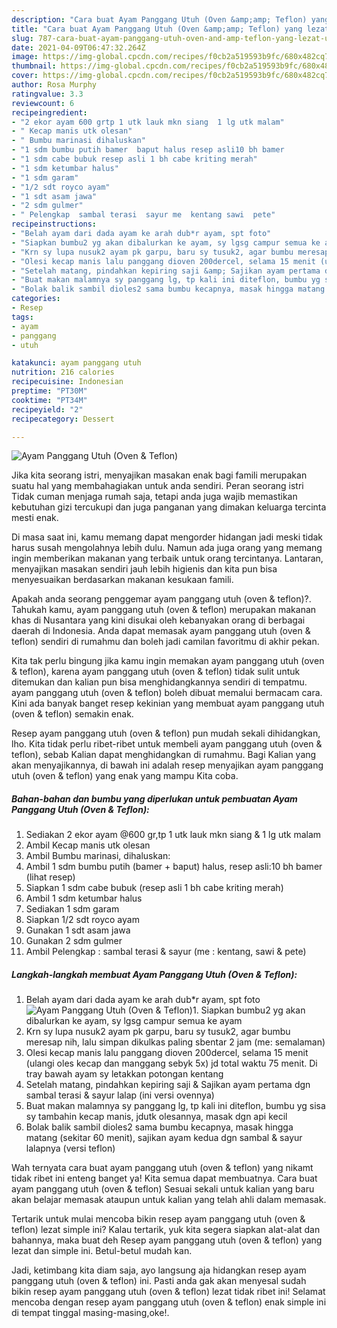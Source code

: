 ```yaml
---
description: "Cara buat Ayam Panggang Utuh (Oven &amp;amp; Teflon) yang lezat Untuk Jualan"
title: "Cara buat Ayam Panggang Utuh (Oven &amp;amp; Teflon) yang lezat Untuk Jualan"
slug: 787-cara-buat-ayam-panggang-utuh-oven-and-amp-teflon-yang-lezat-untuk-jualan
date: 2021-04-09T06:47:32.264Z
image: https://img-global.cpcdn.com/recipes/f0cb2a519593b9fc/680x482cq70/ayam-panggang-utuh-oven-teflon-foto-resep-utama.jpg
thumbnail: https://img-global.cpcdn.com/recipes/f0cb2a519593b9fc/680x482cq70/ayam-panggang-utuh-oven-teflon-foto-resep-utama.jpg
cover: https://img-global.cpcdn.com/recipes/f0cb2a519593b9fc/680x482cq70/ayam-panggang-utuh-oven-teflon-foto-resep-utama.jpg
author: Rosa Murphy
ratingvalue: 3.3
reviewcount: 6
recipeingredient:
- "2 ekor ayam 600 grtp 1 utk lauk mkn siang  1 lg utk malam"
- " Kecap manis utk olesan"
- " Bumbu marinasi dihaluskan"
- "1 sdm bumbu putih bamer  baput halus resep asli10 bh bamer           lihat resep"
- "1 sdm cabe bubuk resep asli 1 bh cabe kriting merah"
- "1 sdm ketumbar halus"
- "1 sdm garam"
- "1/2 sdt royco ayam"
- "1 sdt asam jawa"
- "2 sdm gulmer"
- " Pelengkap  sambal terasi  sayur me  kentang sawi  pete"
recipeinstructions:
- "Belah ayam dari dada ayam ke arah dub*r ayam, spt foto"
- "Siapkan bumbu2 yg akan dibalurkan ke ayam, sy lgsg campur semua ke ayam"
- "Krn sy lupa nusuk2 ayam pk garpu, baru sy tusuk2, agar bumbu meresap nih, lalu simpan dikulkas paling sbentar 2 jam (me: semalaman)"
- "Olesi kecap manis lalu panggang dioven 200dercel, selama 15 menit (ulangi oles kecap dan manggang sebyk 5x) jd total waktu 75 menit. Di tray bawah ayam sy letakkan potongan kentang"
- "Setelah matang, pindahkan kepiring saji &amp; Sajikan ayam pertama dgn sambal terasi &amp; sayur lalap (ini versi ovennya)"
- "Buat makan malamnya sy panggang lg, tp kali ini diteflon, bumbu yg sisa sy tambahin kecap manis, jdutk olesannya, masak dgn api kecil"
- "Bolak balik sambil dioles2 sama bumbu kecapnya, masak hingga matang (sekitar 60 menit), sajikan ayam kedua dgn sambal &amp; sayur lalapnya (versi teflon)"
categories:
- Resep
tags:
- ayam
- panggang
- utuh

katakunci: ayam panggang utuh 
nutrition: 216 calories
recipecuisine: Indonesian
preptime: "PT30M"
cooktime: "PT34M"
recipeyield: "2"
recipecategory: Dessert

---
```



![Ayam Panggang Utuh (Oven &amp; Teflon)](https://img-global.cpcdn.com/recipes/f0cb2a519593b9fc/680x482cq70/ayam-panggang-utuh-oven-teflon-foto-resep-utama.jpg)

Jika kita seorang istri, menyajikan masakan enak bagi famili merupakan suatu hal yang membahagiakan untuk anda sendiri. Peran seorang istri Tidak cuman menjaga rumah saja, tetapi anda juga wajib memastikan kebutuhan gizi tercukupi dan juga panganan yang dimakan keluarga tercinta mesti enak.

Di masa  saat ini, kamu memang dapat mengorder hidangan jadi meski tidak harus susah mengolahnya lebih dulu. Namun ada juga orang yang memang ingin memberikan makanan yang terbaik untuk orang tercintanya. Lantaran, menyajikan masakan sendiri jauh lebih higienis dan kita pun bisa menyesuaikan berdasarkan makanan kesukaan famili. 



Apakah anda seorang penggemar ayam panggang utuh (oven &amp; teflon)?. Tahukah kamu, ayam panggang utuh (oven &amp; teflon) merupakan makanan khas di Nusantara yang kini disukai oleh kebanyakan orang di berbagai daerah di Indonesia. Anda dapat memasak ayam panggang utuh (oven &amp; teflon) sendiri di rumahmu dan boleh jadi camilan favoritmu di akhir pekan.

Kita tak perlu bingung jika kamu ingin memakan ayam panggang utuh (oven &amp; teflon), karena ayam panggang utuh (oven &amp; teflon) tidak sulit untuk ditemukan dan kalian pun bisa menghidangkannya sendiri di tempatmu. ayam panggang utuh (oven &amp; teflon) boleh dibuat memalui bermacam cara. Kini ada banyak banget resep kekinian yang membuat ayam panggang utuh (oven &amp; teflon) semakin enak.

Resep ayam panggang utuh (oven &amp; teflon) pun mudah sekali dihidangkan, lho. Kita tidak perlu ribet-ribet untuk membeli ayam panggang utuh (oven &amp; teflon), sebab Kalian dapat menghidangkan di rumahmu. Bagi Kalian yang akan menyajikannya, di bawah ini adalah resep menyajikan ayam panggang utuh (oven &amp; teflon) yang enak yang mampu Kita coba.

<!--inarticleads1-->

##### Bahan-bahan dan bumbu yang diperlukan untuk pembuatan Ayam Panggang Utuh (Oven &amp; Teflon):

1. Sediakan 2 ekor ayam @600 gr,tp 1 utk lauk mkn siang &amp; 1 lg utk malam
1. Ambil  Kecap manis utk olesan
1. Ambil  Bumbu marinasi, dihaluskan:
1. Ambil 1 sdm bumbu putih (bamer + baput) halus, resep asli:10 bh bamer           (lihat resep)
1. Siapkan 1 sdm cabe bubuk (resep asli 1 bh cabe kriting merah)
1. Ambil 1 sdm ketumbar halus
1. Sediakan 1 sdm garam
1. Siapkan 1/2 sdt royco ayam
1. Gunakan 1 sdt asam jawa
1. Gunakan 2 sdm gulmer
1. Ambil  Pelengkap : sambal terasi &amp; sayur (me : kentang, sawi &amp; pete)




<!--inarticleads2-->

##### Langkah-langkah membuat Ayam Panggang Utuh (Oven &amp; Teflon):

1. Belah ayam dari dada ayam ke arah dub*r ayam, spt foto
<img src="https://img-global.cpcdn.com/steps/ebf59fae6ebec7ea/160x128cq70/ayam-panggang-utuh-oven-teflon-langkah-memasak-1-foto.jpg" alt="Ayam Panggang Utuh (Oven &amp; Teflon)">1. Siapkan bumbu2 yg akan dibalurkan ke ayam, sy lgsg campur semua ke ayam
1. Krn sy lupa nusuk2 ayam pk garpu, baru sy tusuk2, agar bumbu meresap nih, lalu simpan dikulkas paling sbentar 2 jam (me: semalaman)
1. Olesi kecap manis lalu panggang dioven 200dercel, selama 15 menit (ulangi oles kecap dan manggang sebyk 5x) jd total waktu 75 menit. Di tray bawah ayam sy letakkan potongan kentang
1. Setelah matang, pindahkan kepiring saji &amp; Sajikan ayam pertama dgn sambal terasi &amp; sayur lalap (ini versi ovennya)
1. Buat makan malamnya sy panggang lg, tp kali ini diteflon, bumbu yg sisa sy tambahin kecap manis, jdutk olesannya, masak dgn api kecil
1. Bolak balik sambil dioles2 sama bumbu kecapnya, masak hingga matang (sekitar 60 menit), sajikan ayam kedua dgn sambal &amp; sayur lalapnya (versi teflon)




Wah ternyata cara buat ayam panggang utuh (oven &amp; teflon) yang nikamt tidak ribet ini enteng banget ya! Kita semua dapat membuatnya. Cara buat ayam panggang utuh (oven &amp; teflon) Sesuai sekali untuk kalian yang baru akan belajar memasak ataupun untuk kalian yang telah ahli dalam memasak.

Tertarik untuk mulai mencoba bikin resep ayam panggang utuh (oven &amp; teflon) lezat simple ini? Kalau tertarik, yuk kita segera siapkan alat-alat dan bahannya, maka buat deh Resep ayam panggang utuh (oven &amp; teflon) yang lezat dan simple ini. Betul-betul mudah kan. 

Jadi, ketimbang kita diam saja, ayo langsung aja hidangkan resep ayam panggang utuh (oven &amp; teflon) ini. Pasti anda gak akan menyesal sudah bikin resep ayam panggang utuh (oven &amp; teflon) lezat tidak ribet ini! Selamat mencoba dengan resep ayam panggang utuh (oven &amp; teflon) enak simple ini di tempat tinggal masing-masing,oke!.

